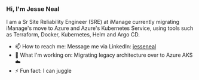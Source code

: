 ### Hi, I'm Jesse Neal

I am a Sr Site Reliability Engineer (SRE) at iManage currently migrating iManage's move to Azure and Azure's Kubernetes Service, using tools such as Terraform, Docker, Kubernetes, Helm and Argo CD.

* 📫  How to reach me: Message me via LinkedIn: [jesseneal](https://www.linkedin.com/in/jesseneal/) 
* 🔨 What I'm working on: Migrating legacy architecture over to Azure AKS ☁️
* ⚡ Fun fact: I can juggle
<!--
**jesseneal/jesseneal** is a ✨ _special_ ✨ repository because its `README.md` (this file) appears on your GitHub profile.

Here are some ideas to get you started:

- 🔭 I’m currently working on ...
- 🌱 I’m currently learning ...
- 👯 I’m looking to collaborate on ...
- 🤔 I’m looking for help with ...
- 💬 Ask me about ...
- 📫 How to reach me: ...
- 😄 Pronouns: ...
- ⚡ Fun fact: ...
-->
